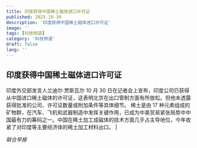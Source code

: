 ```yaml
---
title: 印度获得中国稀土磁体进口许可证
published: 2025-10-30
description: '印度获得中国稀土磁体进口许可证'
image: ''
tags: [科技频道]
category: '科技频道'
draft: false
lang: ''
---
```


## 印度获得中国稀土磁体进口许可证

印度外交部发言人兰迪尔·贾斯瓦尔 10 月 30 日在记者会上宣布，印度公司已获得从中国进口稀土磁体的许可证，这表明北京在出口管制方面有所放松。但他未透露获得批准的公司、许可证数量或附加条件等具体细节。
稀土是由 17 种元素组成的矿物群，在汽车、飞机和武器制造中发挥关键作用，已成为中美贸易紧张局势中中国最有力的筹码之一。中国在稀土加工成磁体的技术方面几乎占主导地位，今年收紧了对印度等主要经济体的稀土加工材料出口。
|

*联合早报*
